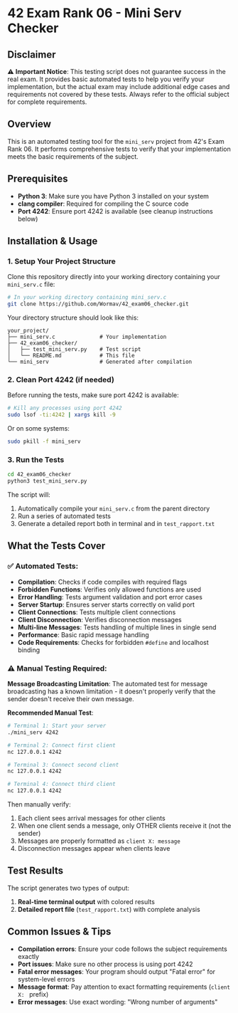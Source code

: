 # 42 Exam Rank 06 - Mini Serv Checker

## Disclaimer

⚠️ **Important Notice**: This testing script does not guarantee success in the real exam. It provides basic automated tests to help you verify your implementation, but the actual exam may include additional edge cases and requirements not covered by these tests. Always refer to the official subject for complete requirements.

## Overview

This is an automated testing tool for the `mini_serv` project from 42's Exam Rank 06. It performs comprehensive tests to verify that your implementation meets the basic requirements of the subject.

## Prerequisites

- **Python 3**: Make sure you have Python 3 installed on your system
- **clang compiler**: Required for compiling the C source code
- **Port 4242**: Ensure port 4242 is available (see cleanup instructions below)

## Installation & Usage

### 1. Setup Your Project Structure

Clone this repository directly into your working directory containing your `mini_serv.c` file:

```bash
# In your working directory containing mini_serv.c
git clone https://github.com/Wormav/42_exam06_checker.git
```

Your directory structure should look like this:
```
your_project/
├── mini_serv.c              # Your implementation
├── 42_exam06_checker/
│   ├── test_mini_serv.py    # Test script
│   └── README.md            # This file
└── mini_serv                # Generated after compilation
```

### 2. Clean Port 4242 (if needed)

Before running the tests, make sure port 4242 is available:

```bash
# Kill any processes using port 4242
sudo lsof -ti:4242 | xargs kill -9
```

Or on some systems:
```bash
sudo pkill -f mini_serv
```

### 3. Run the Tests

```bash
cd 42_exam06_checker
python3 test_mini_serv.py
```

The script will:
1. Automatically compile your `mini_serv.c` from the parent directory
2. Run a series of automated tests
3. Generate a detailed report both in terminal and in `test_rapport.txt`

## What the Tests Cover

### ✅ Automated Tests:
- **Compilation**: Checks if code compiles with required flags
- **Forbidden Functions**: Verifies only allowed functions are used
- **Error Handling**: Tests argument validation and port error cases
- **Server Startup**: Ensures server starts correctly on valid port
- **Client Connections**: Tests multiple client connections
- **Client Disconnection**: Verifies disconnection messages
- **Multi-line Messages**: Tests handling of multiple lines in single send
- **Performance**: Basic rapid message handling
- **Code Requirements**: Checks for forbidden `#define` and localhost binding

### ⚠️ Manual Testing Required:

**Message Broadcasting Limitation**: The automated test for message broadcasting has a known limitation - it doesn't properly verify that the sender doesn't receive their own message.

**Recommended Manual Test**:
```bash
# Terminal 1: Start your server
./mini_serv 4242

# Terminal 2: Connect first client
nc 127.0.0.1 4242

# Terminal 3: Connect second client
nc 127.0.0.1 4242

# Terminal 4: Connect third client
nc 127.0.0.1 4242
```

Then manually verify:
1. Each client sees arrival messages for other clients
2. When one client sends a message, only OTHER clients receive it (not the sender)
3. Messages are properly formatted as `client X: message`
4. Disconnection messages appear when clients leave

## Test Results

The script generates two types of output:
1. **Real-time terminal output** with colored results
2. **Detailed report file** (`test_rapport.txt`) with complete analysis

## Common Issues & Tips

- **Compilation errors**: Ensure your code follows the subject requirements exactly
- **Port issues**: Make sure no other process is using port 4242
- **Fatal error messages**: Your program should output "Fatal error" for system-level errors
- **Message format**: Pay attention to exact formatting requirements (`client X: ` prefix)
- **Error messages**: Use exact wording: "Wrong number of arguments"

